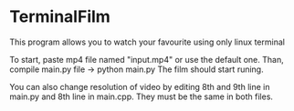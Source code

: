 # TerminalFilm
This program allows you to watch your favourite using only linux terminal

To start, paste mp4 file named "input.mp4" or use the default one. Than, compile main.py file -> python main.py The film should start runing.

You can also change resolution of video by editing 8th and 9th line in main.py and 8th line in main.cpp. They must be the same in both files. 

